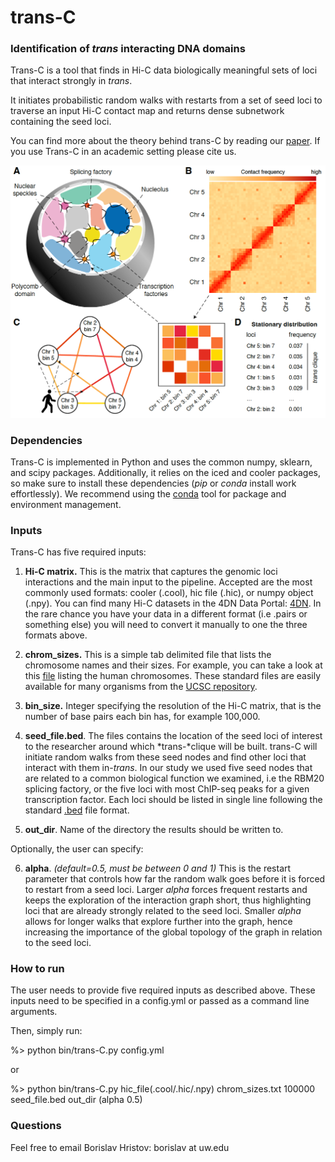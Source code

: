 # trans-C
### Identification of *trans* interacting DNA domains

Trans-C is a tool that finds in Hi-C data biologically meaningful sets of loci that interact strongly in *trans*. 

It initiates probabilistic random walks with restarts from a set of seed loci to traverse an input Hi-C contact map and returns dense subnetwork containing the seed loci.

You can find more about the theory behind trans-C by reading our [paper](link.pdf). If you use Trans-C in an academic setting please cite us.


![Alt text](fig1.png)



### Dependencies
Trans-C is implemented in Python and uses the common numpy, sklearn, and scipy packages. Additionally, it relies on the iced and cooler packages, so make sure to install these dependencies (*pip* or *conda* install work effortlessly). We recommend using the [conda](https://conda.io/projects/conda/en/latest/index.html#) tool for package and environment management.


### Inputs

Trans-C has five required inputs:
1. **Hi-C matrix.** This is the matrix that captures the genomic loci interactions and the main input to the pipeline. Accepted are the most commonly used formats: cooler (.cool), hic file (.hic), or numpy object (.npy). You can find many Hi-C datasets in the 4DN Data Portal: [4DN](https://data.4dnucleome.org/browse/?experiments_in_set.experiment_type.display_title=in+situ+Hi-C&experimentset_type=replicate&type=ExperimentSetReplicate). In the rare chance you have your data in a different format (i.e .pairs or something else) you will need to convert it manually to one the three formats above.

2. **chrom\_sizes.** This is a simple tab delimited file that lists the chromosome names and their sizes. For example, you can take a look at this  [file](https://hgdownload.soe.ucsc.edu/goldenPath/hg19/bigZips/hg19.chrom.sizes) listing the human chromosomes. These standard files are easily available for many organisms from the [UCSC repository](https://hgdownload.soe.ucsc.edu/goldenPath/).

3. **bin\_size.** Integer specifying the resolution of the Hi-C matrix, that is the number of base pairs each bin has, for example 100,000. 

4. **seed\_file.bed**. The files contains the location of the seed loci of interest to the researcher around which *trans-*clique will be built. trans-C will initiate random walks from these seed nodes and find other loci that interact with them in-*trans*. In our study we used five seed nodes that are related to a common biological function we examined, i.e the RBM20 splicing factory, or the five loci with most ChIP-seq peaks for a given transcription factor. Each loci should be listed in single line following the standard [.bed](https://genome.ucsc.edu/FAQ/FAQformat.html) file format.

5. **out\_dir**. Name of the directory the results should be written to.

Optionally, the user can specify:

6. **alpha**. *(default=0.5, must be between 0 and 1)* This is the restart parameter that controls how far the random walk goes before it is forced to restart from a seed loci. Larger *alpha* forces frequent restarts and keeps the exploration of the interaction graph short, thus highlighting loci that are already strongly related to the seed loci. Smaller *alpha* allows for longer walks that explore further into the graph, hence increasing the importance of the global topology of the graph in relation to the seed loci. 



### How to run
The user needs to provide five required inputs as described above. These inputs need to be specified in a config.yml or passed as a command line arguments.

Then, simply run:

\%> python bin/trans-C.py config.yml

or

\%> python bin/trans-C.py hic\_file(.cool/.hic/.npy)  chrom\_sizes.txt 100000 seed\_file.bed out\_dir (alpha 0.5)
 

### Questions
Feel free to email Borislav Hristov: borislav at uw.edu 


